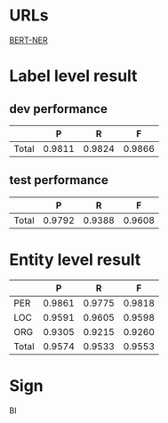 # URLs
[BERT-NER](https://github.com/macanv/BERT-BiLSTM-CRF-NER)

# Label level result
## dev performance
|        | P      | R      | F      | 
| ------ | ------ | ------ | ------ |
|  Total | 0.9811 | 0.9824 | 0.9866 |

## test performance
|        | P      | R      | F      | 
| ------ | ------ | ------ | ------ |
|  Total | 0.9792 | 0.9388 | 0.9608 |

# Entity level result
|        | P      | R      | F      |
| ------ | ------ | ------ | ------ |
|   PER  | 0.9861 | 0.9775 | 0.9818 |
|   LOC  | 0.9591 | 0.9605 | 0.9598 |
|   ORG  | 0.9305 | 0.9215 | 0.9260 |
|  Total | 0.9574 | 0.9533 | 0.9553 |

# Sign
BI

